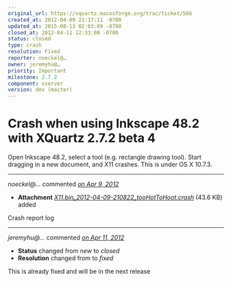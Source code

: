 ```yaml
---
original_url: https://xquartz.macosforge.org/trac/ticket/566
created_at: 2012-04-09 21:17:11 -0700
updated_at: 2015-08-13 02:03:09 -0700
closed_at: 2012-04-11 12:33:00 -0700
status: closed
type: crash
resolution: Fixed
reporter: noeckel@…
owner: jeremyhu@…
priority: Important
milestone: 2.7.2
component: xserver
version: dev (master)
---
```


Crash when using Inkscape 48.2 with XQuartz 2.7.2 beta 4
========================================================


Open Inkscape 48.2, select a tool (e.g. rectangle drawing tool). Start dragging in a new document, and X11 crashes. This is under OS X 10.7.3.



---

*noeckel@…* commented *[on Apr 9, 2012](https://xquartz.macosforge.org/trac/attachment/ticket/566/X11.bin_2012-04-09-210822_tooHotToHoot.crash "April 9, 2012 at 9:17 PM PDT")*

-   **Attachment** *[X11.bin\_2012-04-09-210822\_tooHotToHoot.crash](../attachment/ticket/566/X11.bin_2012-04-09-210822_tooHotToHoot.crash)* (43.6 KB) added

Crash report log



---

*jeremyhu@…* commented *[on Apr 11, 2012](https://xquartz.macosforge.org/trac/ticket/566#comment:1 "April 11, 2012 at 12:33 PM PDT")*

-   **Status** changed from *new* to *closed*
-   **Resolution** changed from to *fixed*

This is already fixed and will be in the next release



